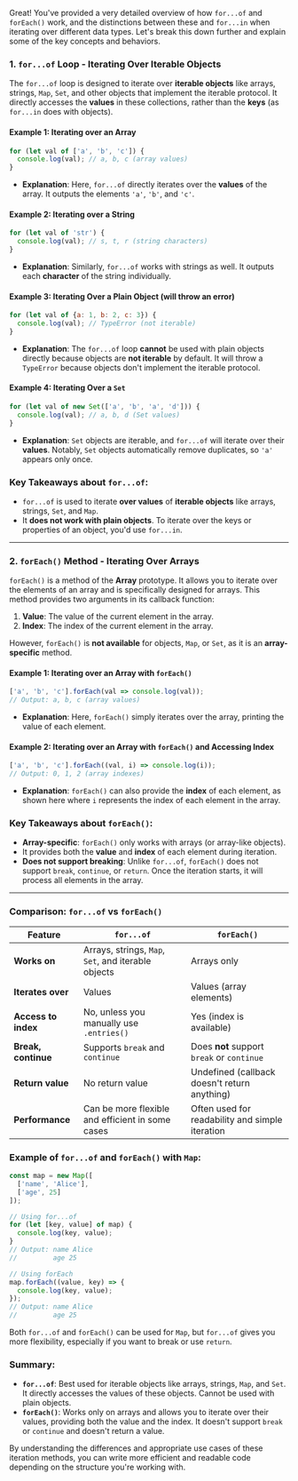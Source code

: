Great! You've provided a very detailed overview of how `for...of` and `forEach()` work, and the distinctions between these and `for...in` when iterating over different data types. Let's break this down further and explain some of the key concepts and behaviors.

### 1. **`for...of` Loop** - Iterating Over Iterable Objects

The `for...of` loop is designed to iterate over **iterable objects** like arrays, strings, `Map`, `Set`, and other objects that implement the iterable protocol. It directly accesses the **values** in these collections, rather than the **keys** (as `for...in` does with objects).

#### Example 1: Iterating over an Array

```js
for (let val of ['a', 'b', 'c']) {
  console.log(val); // a, b, c (array values)
}
```

- **Explanation**: Here, `for...of` directly iterates over the **values** of the array. It outputs the elements `'a'`, `'b'`, and `'c'`.

#### Example 2: Iterating over a String

```js
for (let val of 'str') {
  console.log(val); // s, t, r (string characters)
}
```

- **Explanation**: Similarly, `for...of` works with strings as well. It outputs each **character** of the string individually.

#### Example 3: Iterating Over a Plain Object (will throw an error)

```js
for (let val of {a: 1, b: 2, c: 3}) {
  console.log(val); // TypeError (not iterable)
}
```

- **Explanation**: The `for...of` loop **cannot** be used with plain objects directly because objects are **not iterable** by default. It will throw a `TypeError` because objects don't implement the iterable protocol.

#### Example 4: Iterating Over a `Set`

```js
for (let val of new Set(['a', 'b', 'a', 'd'])) {
  console.log(val); // a, b, d (Set values)
}
```

- **Explanation**: `Set` objects are iterable, and `for...of` will iterate over their **values**. Notably, `Set` objects automatically remove duplicates, so `'a'` appears only once.

### Key Takeaways about `for...of`:

- `for...of` is used to iterate **over values** of **iterable objects** like arrays, strings, `Set`, and `Map`.
- It **does not work with plain objects**. To iterate over the keys or properties of an object, you'd use `for...in`.

---

### 2. **`forEach()` Method** - Iterating Over Arrays

`forEach()` is a method of the **Array** prototype. It allows you to iterate over the elements of an array and is specifically designed for arrays. This method provides two arguments in its callback function:

1. **Value**: The value of the current element in the array.
2. **Index**: The index of the current element in the array.

However, `forEach()` is **not available** for objects, `Map`, or `Set`, as it is an **array-specific** method.

#### Example 1: Iterating over an Array with `forEach()`

```js
['a', 'b', 'c'].forEach(val => console.log(val)); 
// Output: a, b, c (array values)
```

- **Explanation**: Here, `forEach()` simply iterates over the array, printing the value of each element.

#### Example 2: Iterating over an Array with `forEach()` and Accessing Index

```js
['a', 'b', 'c'].forEach((val, i) => console.log(i)); 
// Output: 0, 1, 2 (array indexes)
```

- **Explanation**: `forEach()` can also provide the **index** of each element, as shown here where `i` represents the index of each element in the array.

### Key Takeaways about `forEach()`:

- **Array-specific**: `forEach()` only works with arrays (or array-like objects).
- It provides both the **value** and **index** of each element during iteration.
- **Does not support breaking**: Unlike `for...of`, `forEach()` does not support `break`, `continue`, or `return`. Once the iteration starts, it will process all elements in the array.

---

### Comparison: `for...of` vs `forEach()`

| Feature                | `for...of`                                    | `forEach()`                                 |
|------------------------|-----------------------------------------------|---------------------------------------------|
| **Works on**            | Arrays, strings, `Map`, `Set`, and iterable objects | Arrays only                                 |
| **Iterates over**       | Values                                        | Values (array elements)                    |
| **Access to index**     | No, unless you manually use `.entries()`      | Yes (index is available)                   |
| **Break, continue**     | Supports `break` and `continue`               | Does **not** support `break` or `continue`  |
| **Return value**        | No return value                                | Undefined (callback doesn't return anything)|
| **Performance**          | Can be more flexible and efficient in some cases | Often used for readability and simple iteration |

### Example of `for...of` and `forEach()` with `Map`:

```js
const map = new Map([
  ['name', 'Alice'],
  ['age', 25]
]);

// Using for...of
for (let [key, value] of map) {
  console.log(key, value); 
}
// Output: name Alice
//         age 25

// Using forEach
map.forEach((value, key) => {
  console.log(key, value);
});
// Output: name Alice
//         age 25
```

Both `for...of` and `forEach()` can be used for `Map`, but `for...of` gives you more flexibility, especially if you want to break or use `return`.

### Summary:

- **`for...of`**: Best used for iterable objects like arrays, strings, `Map`, and `Set`. It directly accesses the values of these objects. Cannot be used with plain objects.
- **`forEach()`**: Works only on arrays and allows you to iterate over their values, providing both the value and the index. It doesn't support `break` or `continue` and doesn't return a value.

By understanding the differences and appropriate use cases of these iteration methods, you can write more efficient and readable code depending on the structure you're working with.